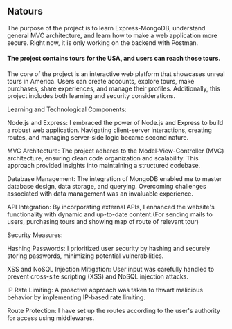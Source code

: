 ## Natours

The purpose of the project is to learn Express-MongoDB, understand general MVC architecture, and learn how to make a web application more secure. Right now, it is only working on the backend with Postman.

#### The project contains tours for the USA, and users can reach those tours.

The core of the project is an interactive web platform that showcases unreal tours in America. Users can create accounts, explore tours, make purchases, share experiences, and manage their profiles. Additionally, this project includes both learning and security considerations.

Learning and Technological Components:

Node.js and Express: I embraced the power of Node.js and Express to build a robust web application. Navigating client-server interactions, creating routes, and managing server-side logic became second nature.

MVC Architecture: The project adheres to the Model-View-Controller (MVC) architecture, ensuring clean code organization and scalability. This approach provided insights into maintaining a structured codebase.

Database Management: The integration of MongoDB enabled me to master database design, data storage, and querying. Overcoming challenges associated with data management was an invaluable experience.

API Integration: By incorporating external APIs, I enhanced the website's functionality with dynamic and up-to-date content.(For sending mails to users, purchasing tours and showing map of route of relevant tour)

Security Measures:

Hashing Passwords: I prioritized user security by hashing and securely storing passwords, minimizing potential vulnerabilities.

XSS and NoSQL Injection Mitigation: User input was carefully handled to prevent cross-site scripting (XSS) and NoSQL injection attacks.

IP Rate Limiting: A proactive approach was taken to thwart malicious behavior by implementing IP-based rate limiting.

Route Protection: I have set up the routes according to the user's authority for access using middlewares.

